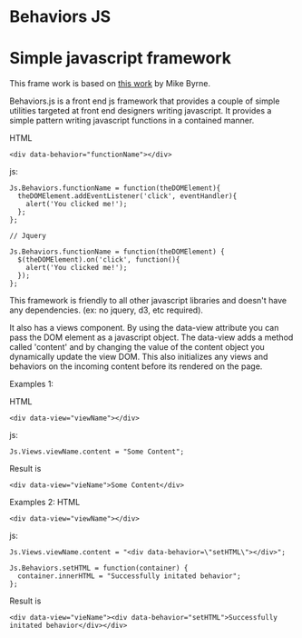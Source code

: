 Behaviors JS
==============

# Simple javascript framework

This frame work is based on [this work](http://www.creativebloq.com/javascript/get-your-javascript-order-4135704) by Mike Byrne.

Behaviors.js is a front end js framework that provides a couple of simple utilities targeted at front end designers writing javascript. It provides a simple pattern writing javascript functions in a contained manner.

HTML
```
<div data-behavior="functionName"></div>
```
js:
```
Js.Behaviors.functionName = function(theDOMElement){
  theDOMElement.addEventListener('click', eventHandler){
    alert('You clicked me!');
  };
};

// Jquery

Js.Behaviors.functionName = function(theDOMElement) {
  $(theDOMElement).on('click', function(){
    alert('You clicked me!');
  });
};
```

This framework is friendly to all other javascript libraries and doesn't have any dependencies. (ex: no jquery, d3, etc required). 

It also has a views component. By using the data-view attribute you can pass the DOM element as a javascript object. The data-view adds a method called 'content' and by changing the value of the content object you dynamically update the view DOM. This also initializes any views and behaviors on the incoming content before its rendered on the page.

Examples 1:

HTML
```
<div data-view="viewName"></div>
```  
js:
```
Js.Views.viewName.content = "Some Content";
```
Result is
```
<div data-view="vieName">Some Content</div>
```
Examples 2:
HTML
```
<div data-view="viewName"></div>
```  
js:
```
Js.Views.viewName.content = "<div data-behavior=\"setHTML\"></div>";

Js.Behaviors.setHTML = function(container) {
  container.innerHTML = "Successfully initated behavior";
};
```
Result is
```
<div data-view="vieName"><div data-behavior="setHTML">Successfully initated behavior</div></div>
```
